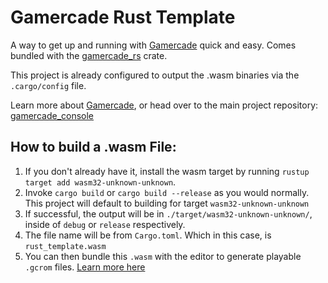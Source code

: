 # Gamercade Rust Template

A way to get up and running with [Gamercade](https://gamercade.io) quick and easy. Comes bundled with the [gamercade_rs](https://crates.io/crates/gamercade_rs) crate.

This project is already configured to output the .wasm binaries via the `.cargo/config` file.

Learn more about [Gamercade](https://gamercade.io), or head over to the main project repository: [gamercade_console](https://github.com/gamercade-io/gamercade_console)

## How to build a .wasm File:

1. If you don't already have it, install the wasm target by running `rustup target add wasm32-unknown-unknown`.
1. Invoke `cargo build` or `cargo build --release` as you would normally. This project will default to building for target `wasm32-unknown-unknown`
1. If successful, the output will be in `./target/wasm32-unknown-unknown/`, inside of `debug` or `release` respectively.
1. The file name will be from `Cargo.toml`. Which in this case, is `rust_template.wasm`
1. You can then bundle this `.wasm` with the editor to generate playable `.gcrom` files. [Learn more here](https://github.com/gamercade-io/gamercade_console#building-bundling-and-running-a-game)